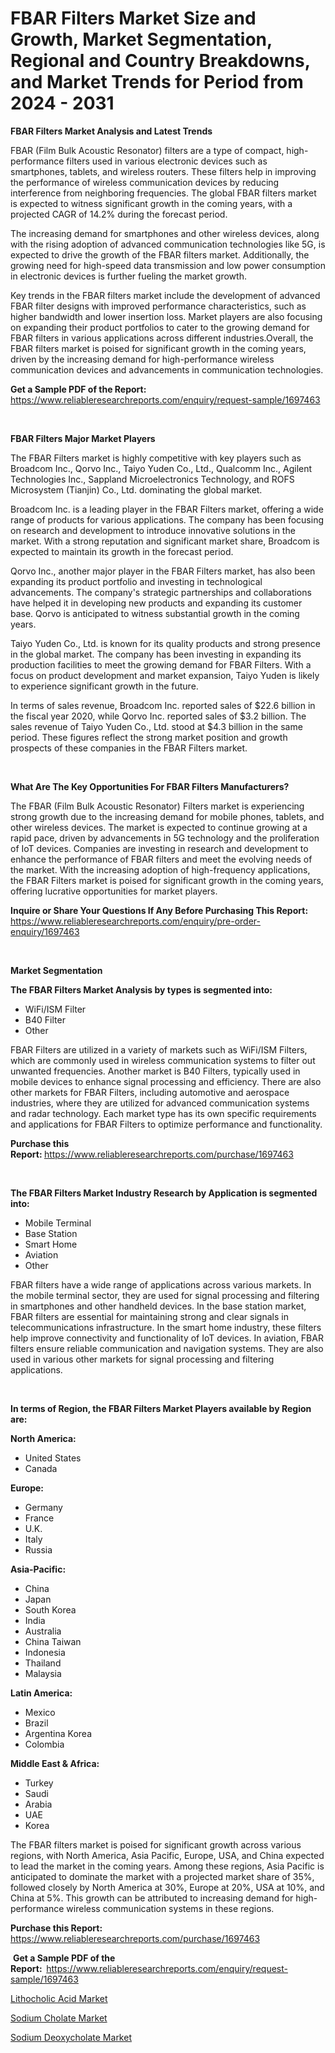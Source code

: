 <p><h1>FBAR Filters Market Size and Growth, Market Segmentation, Regional and Country Breakdowns, and Market Trends for Period from 2024 -  2031</h1></p><p><strong>FBAR Filters Market Analysis and Latest Trends</strong></p>
<p><p>FBAR (Film Bulk Acoustic Resonator) filters are a type of compact, high-performance filters used in various electronic devices such as smartphones, tablets, and wireless routers. These filters help in improving the performance of wireless communication devices by reducing interference from neighboring frequencies. The global FBAR filters market is expected to witness significant growth in the coming years, with a projected CAGR of 14.2% during the forecast period.</p><p>The increasing demand for smartphones and other wireless devices, along with the rising adoption of advanced communication technologies like 5G, is expected to drive the growth of the FBAR filters market. Additionally, the growing need for high-speed data transmission and low power consumption in electronic devices is further fueling the market growth.</p><p>Key trends in the FBAR filters market include the development of advanced FBAR filter designs with improved performance characteristics, such as higher bandwidth and lower insertion loss. Market players are also focusing on expanding their product portfolios to cater to the growing demand for FBAR filters in various applications across different industries.Overall, the FBAR filters market is poised for significant growth in the coming years, driven by the increasing demand for high-performance wireless communication devices and advancements in communication technologies.</p></p>
<p><strong>Get a Sample PDF of the Report:&nbsp;</strong> <a href="https://www.reliableresearchreports.com/enquiry/request-sample/1697463">https://www.reliableresearchreports.com/enquiry/request-sample/1697463</a></p>
<p>&nbsp;</p>
<p><strong>FBAR Filters Major Market Players</strong></p>
<p><p>The FBAR Filters market is highly competitive with key players such as Broadcom Inc., Qorvo Inc., Taiyo Yuden Co., Ltd., Qualcomm Inc., Agilent Technologies Inc., Sappland Microelectronics Technology, and ROFS Microsystem (Tianjin) Co., Ltd. dominating the global market.</p><p>Broadcom Inc. is a leading player in the FBAR Filters market, offering a wide range of products for various applications. The company has been focusing on research and development to introduce innovative solutions in the market. With a strong reputation and significant market share, Broadcom is expected to maintain its growth in the forecast period.</p><p>Qorvo Inc., another major player in the FBAR Filters market, has also been expanding its product portfolio and investing in technological advancements. The company's strategic partnerships and collaborations have helped it in developing new products and expanding its customer base. Qorvo is anticipated to witness substantial growth in the coming years.</p><p>Taiyo Yuden Co., Ltd. is known for its quality products and strong presence in the global market. The company has been investing in expanding its production facilities to meet the growing demand for FBAR Filters. With a focus on product development and market expansion, Taiyo Yuden is likely to experience significant growth in the future.</p><p>In terms of sales revenue, Broadcom Inc. reported sales of $22.6 billion in the fiscal year 2020, while Qorvo Inc. reported sales of $3.2 billion. The sales revenue of Taiyo Yuden Co., Ltd. stood at $4.3 billion in the same period. These figures reflect the strong market position and growth prospects of these companies in the FBAR Filters market.</p></p>
<p>&nbsp;</p>
<p><strong>What Are The Key Opportunities For FBAR Filters Manufacturers?</strong></p>
<p><p>The FBAR (Film Bulk Acoustic Resonator) Filters market is experiencing strong growth due to the increasing demand for mobile phones, tablets, and other wireless devices. The market is expected to continue growing at a rapid pace, driven by advancements in 5G technology and the proliferation of IoT devices. Companies are investing in research and development to enhance the performance of FBAR filters and meet the evolving needs of the market. With the increasing adoption of high-frequency applications, the FBAR Filters market is poised for significant growth in the coming years, offering lucrative opportunities for market players.</p></p>
<p><strong>Inquire or Share Your Questions If Any Before Purchasing This Report:</strong> <a href="https://www.reliableresearchreports.com/enquiry/pre-order-enquiry/1697463">https://www.reliableresearchreports.com/enquiry/pre-order-enquiry/1697463</a></p>
<p>&nbsp;</p>
<p><strong>Market Segmentation</strong></p>
<p><strong>The FBAR Filters Market Analysis by types is segmented into:</strong></p>
<p><ul><li>WiFi/ISM Filter</li><li>B40 Filter</li><li>Other</li></ul></p>
<p><p>FBAR Filters are utilized in a variety of markets such as WiFi/ISM Filters, which are commonly used in wireless communication systems to filter out unwanted frequencies. Another market is B40 Filters, typically used in mobile devices to enhance signal processing and efficiency. There are also other markets for FBAR Filters, including automotive and aerospace industries, where they are utilized for advanced communication systems and radar technology. Each market type has its own specific requirements and applications for FBAR Filters to optimize performance and functionality.</p></p>
<p><strong>Purchase this Report:&nbsp;</strong><a href="https://www.reliableresearchreports.com/purchase/1697463">https://www.reliableresearchreports.com/purchase/1697463</a></p>
<p>&nbsp;</p>
<p><strong>The FBAR Filters Market Industry Research by Application is segmented into:</strong></p>
<p><ul><li>Mobile Terminal</li><li>Base Station</li><li>Smart Home</li><li>Aviation</li><li>Other</li></ul></p>
<p><p>FBAR filters have a wide range of applications across various markets. In the mobile terminal sector, they are used for signal processing and filtering in smartphones and other handheld devices. In the base station market, FBAR filters are essential for maintaining strong and clear signals in telecommunications infrastructure. In the smart home industry, these filters help improve connectivity and functionality of IoT devices. In aviation, FBAR filters ensure reliable communication and navigation systems. They are also used in various other markets for signal processing and filtering applications.</p></p>
<p>&nbsp;</p>
<p><strong>In terms of Region, the FBAR Filters Market Players available by Region are:</strong></p>
<p>
    <p> <strong> North America: </strong>
        <ul>
            <li>United States</li>
            <li>Canada</li>
        </ul>
        </p> 
    <p> <strong> Europe: </strong>
        <ul>
            <li>Germany</li>
            <li>France</li>
            <li>U.K.</li>
            <li>Italy</li>
            <li>Russia</li>
        </ul>
        </p> 
    <p> <strong> Asia-Pacific: </strong>
        <ul>
            <li>China</li>
            <li>Japan</li>
            <li>South Korea</li>
            <li>India</li>
            <li>Australia</li>
            <li>China Taiwan</li>
            <li>Indonesia</li>
            <li>Thailand</li>
            <li>Malaysia</li>
        </ul>
        </p> 
    <p> <strong> Latin America: </strong>
        <ul>
            <li>Mexico</li>
            <li>Brazil</li>
            <li>Argentina Korea</li>
            <li>Colombia</li>
        </ul>
        </p> 
    <p> <strong> Middle East & Africa: </strong>
        <ul>
            <li>Turkey</li>
            <li>Saudi</li>
            <li>Arabia</li>
            <li>UAE</li>
            <li>Korea</li>
        </ul>
    </p>
    </p>
<p><p>The FBAR filters market is poised for significant growth across various regions, with North America, Asia Pacific, Europe, USA, and China expected to lead the market in the coming years. Among these regions, Asia Pacific is anticipated to dominate the market with a projected market share of 35%, followed closely by North America at 30%, Europe at 20%, USA at 10%, and China at 5%. This growth can be attributed to increasing demand for high-performance wireless communication systems in these regions.</p></p>
<p><strong>Purchase this Report: </strong><a href="https://www.reliableresearchreports.com/purchase/1697463">https://www.reliableresearchreports.com/purchase/1697463</a></p>
<p>&nbsp;<strong>Get a Sample PDF of the Report:&nbsp;&nbsp;</strong><a href="https://www.reliableresearchreports.com/enquiry/request-sample/1697463">https://www.reliableresearchreports.com/enquiry/request-sample/1697463</a></p>
<p><strong></strong></p>
<p><p><a href="https://meowing-canidae-761.notion.site/Lithocholic-Acid-Market-Size-Market-Share-and-Global-Market-Analysis-Report-2024-2031-b8181060effe449982847321ba68114d">Lithocholic Acid Market</a></p><p><a href="https://sudsy-motorcycle-bbc.notion.site/Sodium-Cholate-Market-Furnish-Information-about-Market-Size-Market-Share-Market-Dynamics-and-Proj-88c9bc4872d746d19c8021df8281963e">Sodium Cholate Market</a></p><p><a href="https://military-diascia-e68.notion.site/Sodium-Deoxycholate-Market-Research-Report-The-Key-To-Successful-Business-Strategy-Forecasted-for-P-671666c1449047adae9d3aa8ab5b587c">Sodium Deoxycholate Market</a></p></p>